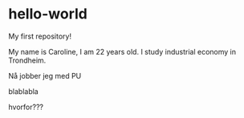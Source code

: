 # hello-world
My first repository!

My name is Caroline, I am 22 years old. I study industrial economy in Trondheim.


Nå jobber jeg med PU

blablabla


hvorfor???
